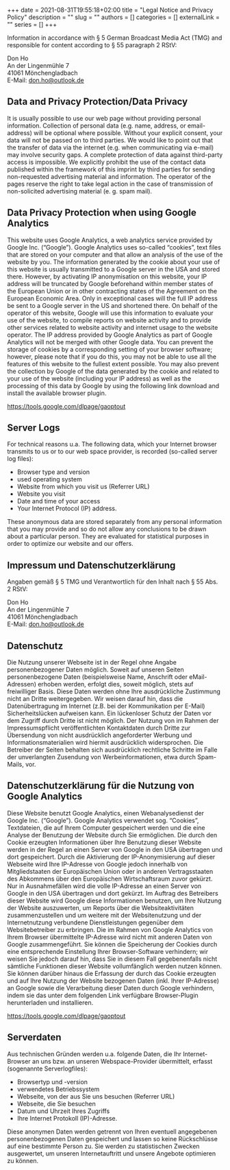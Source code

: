 +++
date = 2021-08-31T19:55:18+02:00
title = "Legal Notice and Privacy Policy"
description = ""
slug = ""
authors = []
categories = []
externalLink = ""
series = []
+++

Information in accordance with § 5 German Broadcast Media Act (TMG) and responsible for content according to § 55
paragraph 2 RStV:

Don Ho  
An der Lingenmühle 7  
41061 Mönchengladbach  
E-Mail: don.ho@outlook.de

## Data and Privacy Protection/Data Privacy

It is usually possible to use our web page without providing personal information. Collection of personal data (e.g.
name, address, or email-address) will be optional where possible. Without your explicit consent, your data will not be
passed on to third parties. We would like to point out that the transfer of data via the internet (e.g. when
communicating via e-mail) may involve security gaps. A complete protection of data against third-party access is
impossible. We explicitly prohibit the use of the contact data published within the framework of this imprint by third
parties for sending non-requested advertising material and information. The operator of the pages reserve the right to
take legal action in the case of transmission of non-solicited advertising material (e. g. spam mail).

## Data Privacy Protection when using Google Analytics

This website uses Google Analytics, a web analytics service provided by Google Inc. (“Google”). Google Analytics uses
so-called “cookies”, text files that are stored on your computer and that allow an analysis of the use of the website by
you. The information generated by the cookie about your use of this website is usually transmitted to a Google server in
the USA and stored there. However, by activating IP anonymisation on this website, your IP address will be truncated by
Google beforehand within member states of the European Union or in other contracting states of the Agreement on the
European Economic Area. Only in exceptional cases will the full IP address be sent to a Google server in the US and
shortened there. On behalf of the operator of this website, Google will use this information to evaluate your use of the
website, to compile reports on website activity and to provide other services related to website activity and internet
usage to the website operator. The IP address provided by Google Analytics as part of Google Analytics will not be
merged with other Google data. You can prevent the storage of cookies by a corresponding setting of your browser
software; however, please note that if you do this, you may not be able to use all the features of this website to the
fullest extent possible. You may also prevent the collection by Google of the data generated by the cookie and related
to your use of the website (including your IP address) as well as the processing of this data by Google by using the
following link download and install the available browser plugin.

https://tools.google.com/dlpage/gaoptout

## Server Logs

For technical reasons u.a. The following data, which your Internet browser transmits to us or to our web space provider,
is recorded (so-called server log files):

* Browser type and version
* used operating system
* Website from which you visit us (Referrer URL)
* Website you visit
* Date and time of your access
* Your Internet Protocol (IP) address.

These anonymous data are stored separately from any personal information that you may provide and so do not allow any
conclusions to be drawn about a particular person. They are evaluated for statistical purposes in order to optimize our
website and our offers.

## Impressum und Datenschutzerklärung

Angaben gemäß § 5 TMG und Verantwortlich für den Inhalt nach § 55 Abs. 2 RStV:

Don Ho  
An der Lingenmühle 7  
41061 Mönchengladbach  
E-Mail: don.ho@outlook.de  

## Datenschutz

Die Nutzung unserer Webseite ist in der Regel ohne Angabe personenbezogener Daten möglich. Soweit auf unseren Seiten
personenbezogene Daten (beispielsweise Name, Anschrift oder eMail-Adressen) erhoben werden, erfolgt dies, soweit
möglich, stets auf freiwilliger Basis. Diese Daten werden ohne Ihre ausdrückliche Zustimmung nicht an Dritte
weitergegeben. Wir weisen darauf hin, dass die Datenübertragung im Internet (z.B. bei der Kommunikation per E-Mail)
Sicherheitslücken aufweisen kann. Ein lückenloser Schutz der Daten vor dem Zugriff durch Dritte ist nicht möglich. Der
Nutzung von im Rahmen der Impressumspflicht veröffentlichten Kontaktdaten durch Dritte zur Übersendung von nicht
ausdrücklich angeforderter Werbung und Informationsmaterialien wird hiermit ausdrücklich widersprochen. Die Betreiber
der Seiten behalten sich ausdrücklich rechtliche Schritte im Falle der unverlangten Zusendung von Werbeinformationen,
etwa durch Spam-Mails, vor.

## Datenschutzerklärung für die Nutzung von Google Analytics

Diese Website benutzt Google Analytics, einen Webanalysedienst der Google Inc. (“Google”). Google Analytics verwendet
sog. “Cookies”, Textdateien, die auf Ihrem Computer gespeichert werden und die eine Analyse der Benutzung der Website
durch Sie ermöglichen. Die durch den Cookie erzeugten Informationen über Ihre Benutzung dieser Website werden in der
Regel an einen Server von Google in den USA übertragen und dort gespeichert. Durch die Aktivierung der IP-Anonymisierung
auf dieser Webseite wird Ihre IP-Adresse von Google jedoch innerhalb von Mitgliedstaaten der Europäischen Union oder in
anderen Vertragsstaaten des Abkommens über den Europäischen Wirtschaftsraum zuvor gekürzt. Nur in Ausnahmefällen wird
die volle IP-Adresse an einen Server von Google in den USA übertragen und dort gekürzt. Im Auftrag des Betreibers dieser
Website wird Google diese Informationen benutzen, um Ihre Nutzung der Website auszuwerten, um Reports über die
Websiteaktivitäten zusammenzustellen und um weitere mit der Websitenutzung und der Internetnutzung verbundene
Dienstleistungen gegenüber dem Websitebetreiber zu erbringen. Die im Rahmen von Google Analytics von Ihrem Browser
übermittelte IP-Adresse wird nicht mit anderen Daten von Google zusammengeführt. Sie können die Speicherung der Cookies
durch eine entsprechende Einstellung Ihrer Browser-Software verhindern; wir weisen Sie jedoch darauf hin, dass Sie in
diesem Fall gegebenenfalls nicht sämtliche Funktionen dieser Website vollumfänglich werden nutzen können. Sie können
darüber hinaus die Erfassung der durch das Cookie erzeugten und auf Ihre Nutzung der Website bezogenen Daten (inkl.
Ihrer IP-Adresse) an Google sowie die Verarbeitung dieser Daten durch Google verhindern, indem sie das unter dem
folgenden Link verfügbare Browser-Plugin herunterladen und installieren.

https://tools.google.com/dlpage/gaoptout

## Serverdaten

Aus technischen Gründen werden u.a. folgende Daten, die Ihr Internet-Browser an uns bzw. an unseren Webspace-Provider
übermittelt, erfasst (sogenannte Serverlogfiles):

* Browsertyp und -version
* verwendetes Betriebssystem
* Webseite, von der aus Sie uns besuchen (Referrer URL)
* Webseite, die Sie besuchen
* Datum und Uhrzeit Ihres Zugriffs
* Ihre Internet Protokoll (IP)-Adresse.

Diese anonymen Daten werden getrennt von Ihren eventuell angegebenen personenbezogenen Daten gespeichert und lassen so
keine Rückschlüsse auf eine bestimmte Person zu. Sie werden zu statistischen Zwecken ausgewertet, um unseren
Internetauftritt und unsere Angebote optimieren zu können.